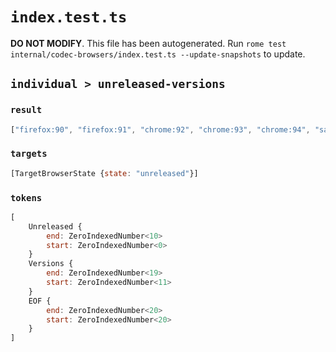 # `index.test.ts`

**DO NOT MODIFY**. This file has been autogenerated. Run `rome test internal/codec-browsers/index.test.ts --update-snapshots` to update.

## `individual > unreleased-versions`

### `result`

```javascript
["firefox:90", "firefox:91", "chrome:92", "chrome:93", "chrome:94", "safari:15", "safari:1"]
```

### `targets`

```javascript
[TargetBrowserState {state: "unreleased"}]
```

### `tokens`

```javascript
[
	Unreleased {
		end: ZeroIndexedNumber<10>
		start: ZeroIndexedNumber<0>
	}
	Versions {
		end: ZeroIndexedNumber<19>
		start: ZeroIndexedNumber<11>
	}
	EOF {
		end: ZeroIndexedNumber<20>
		start: ZeroIndexedNumber<20>
	}
]
```
